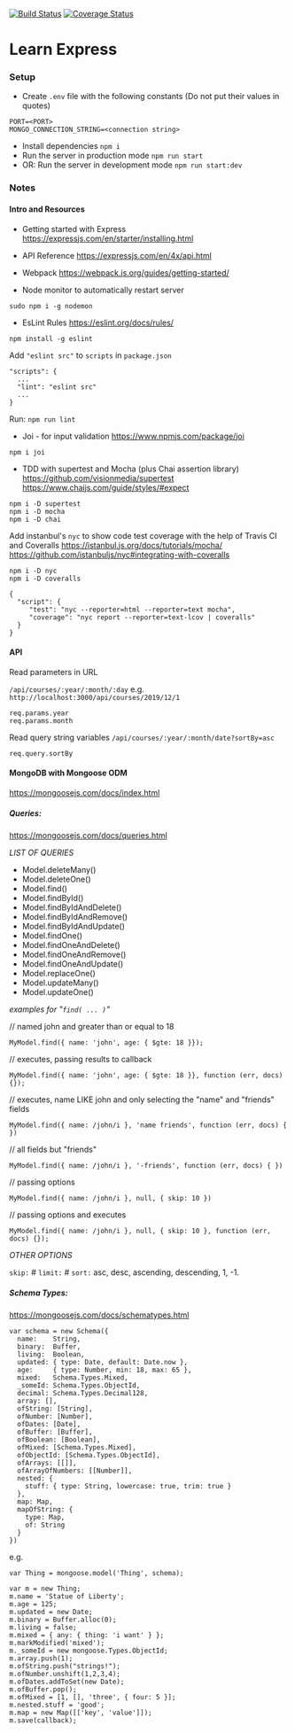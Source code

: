 [![Build Status](https://travis-ci.org/brucemakallan/learn-express.svg?branch=develop)](https://travis-ci.org/brucemakallan/learn-express) [![Coverage Status](https://coveralls.io/repos/github/brucemakallan/learn-express/badge.svg)](https://coveralls.io/github/brucemakallan/learn-express)


# Learn Express

### Setup
- Create `.env` file with the following constants (Do not put their values in quotes)
```
PORT=<PORT>
MONGO_CONNECTION_STRING=<connection string>
```

- Install dependencies `npm i`
- Run the server in production mode `npm run start`
- OR: Run the server in development mode `npm run start:dev`

### Notes

#### Intro and Resources
- Getting started with Express
https://expressjs.com/en/starter/installing.html

- API Reference
https://expressjs.com/en/4x/api.html

- Webpack
https://webpack.js.org/guides/getting-started/

- Node monitor to automatically restart server
```
sudo npm i -g nodemon
```

- EsLint Rules
https://eslint.org/docs/rules/ 
```
npm install -g eslint
```
Add `"eslint src"` to `scripts` in `package.json`
```
"scripts": {
  ...
  "lint": "eslint src"
  ...
}
```
Run: `npm run lint`

- Joi - for input validation
https://www.npmjs.com/package/joi 
```
npm i joi
```

- TDD with supertest and Mocha (plus Chai assertion library)
https://github.com/visionmedia/supertest
https://www.chaijs.com/guide/styles/#expect
```
npm i -D supertest
npm i -D mocha
npm i -D chai
```

Add instanbul's `nyc` to show code test coverage with the help of Travis CI and Coveralls 
https://istanbul.js.org/docs/tutorials/mocha/
https://github.com/istanbuljs/nyc#integrating-with-coveralls
```
npm i -D nyc
npm i -D coveralls

{
  "script": {
     "test": "nyc --reporter=html --reporter=text mocha",
     "coverage": "nyc report --reporter=text-lcov | coveralls"
  }
}
```

#### API
Read parameters in URL

`/api/courses/:year/:month/:day`
e.g.
`http://localhost:3000/api/courses/2019/12/1`

```
req.params.year
req.params.month
```

Read query string variables
`/api/courses/:year/:month/date?sortBy=asc`
```
req.query.sortBy
```

#### MongoDB with Mongoose ODM
https://mongoosejs.com/docs/index.html

##### Queries:
https://mongoosejs.com/docs/queries.html

*LIST OF QUERIES*
- Model.deleteMany()
- Model.deleteOne()
- Model.find()
- Model.findById()
- Model.findByIdAndDelete()
- Model.findByIdAndRemove()
- Model.findByIdAndUpdate()
- Model.findOne()
- Model.findOneAndDelete()
- Model.findOneAndRemove()
- Model.findOneAndUpdate()
- Model.replaceOne()
- Model.updateMany()
- Model.updateOne()

*examples for "`find( ... )`"*

// named john and greater than or equal to 18
```
MyModel.find({ name: 'john', age: { $gte: 18 }});
```

// executes, passing results to callback
```
MyModel.find({ name: 'john', age: { $gte: 18 }}, function (err, docs) {});
```

// executes, name LIKE john and only selecting the "name" and "friends" fields
```
MyModel.find({ name: /john/i }, 'name friends', function (err, docs) { })
```

// all fields but "friends"
```
MyModel.find({ name: /john/i }, '-friends', function (err, docs) { })
```

// passing options
```
MyModel.find({ name: /john/i }, null, { skip: 10 })
```

// passing options and executes
```
MyModel.find({ name: /john/i }, null, { skip: 10 }, function (err, docs) {});
```

*OTHER OPTIONS*

`skip:` #
`limit:` #
`sort:`  asc, desc, ascending, descending, 1, -1.

##### Schema Types:
https://mongoosejs.com/docs/schematypes.html
```
var schema = new Schema({
  name:    String,
  binary:  Buffer,
  living:  Boolean,
  updated: { type: Date, default: Date.now },
  age:     { type: Number, min: 18, max: 65 },
  mixed:   Schema.Types.Mixed,
  _someId: Schema.Types.ObjectId,
  decimal: Schema.Types.Decimal128,
  array: [],
  ofString: [String],
  ofNumber: [Number],
  ofDates: [Date],
  ofBuffer: [Buffer],
  ofBoolean: [Boolean],
  ofMixed: [Schema.Types.Mixed],
  ofObjectId: [Schema.Types.ObjectId],
  ofArrays: [[]],
  ofArrayOfNumbers: [[Number]],
  nested: {
    stuff: { type: String, lowercase: true, trim: true }
  },
  map: Map,
  mapOfString: {
    type: Map,
    of: String
  }
})
```

e.g.

```
var Thing = mongoose.model('Thing', schema);

var m = new Thing;
m.name = 'Statue of Liberty';
m.age = 125;
m.updated = new Date;
m.binary = Buffer.alloc(0);
m.living = false;
m.mixed = { any: { thing: 'i want' } };
m.markModified('mixed');
m._someId = new mongoose.Types.ObjectId;
m.array.push(1);
m.ofString.push("strings!");
m.ofNumber.unshift(1,2,3,4);
m.ofDates.addToSet(new Date);
m.ofBuffer.pop();
m.ofMixed = [1, [], 'three', { four: 5 }];
m.nested.stuff = 'good';
m.map = new Map([['key', 'value']]);
m.save(callback);
```
